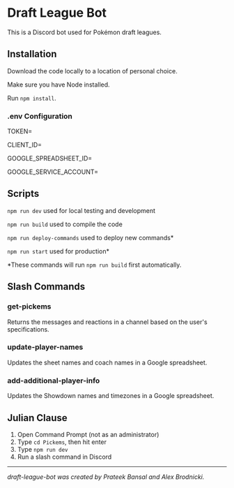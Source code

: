 # Draft League Bot
This is a Discord bot used for Pokémon draft leagues.

## Installation
Download the code locally to a location of personal choice.

Make sure you have Node installed.

Run `npm install`.

### .env Configuration
TOKEN=

CLIENT_ID=

GOOGLE_SPREADSHEET_ID=

GOOGLE_SERVICE_ACCOUNT=

## Scripts
`npm run dev` used for local testing and development

`npm run build` used to compile the code

`npm run deploy-commands` used to deploy new commands*

`npm run start` used for production*

*These commands will run `npm run build` first automatically.

## Slash Commands
### get-pickems
Returns the messages and reactions in a channel based on the user's specifications.

### update-player-names
Updates the sheet names and coach names in a Google spreadsheet.

### add-additional-player-info
Updates the Showdown names and timezones in a Google spreadsheet.

## Julian Clause
1. Open Command Prompt (not as an administrator)
2. Type `cd Pickems`, then hit enter
3. Type `npm run dev`
4. Run a slash command in Discord
___
*draft-league-bot was created by Prateek Bansal and Alex Brodnicki.*
